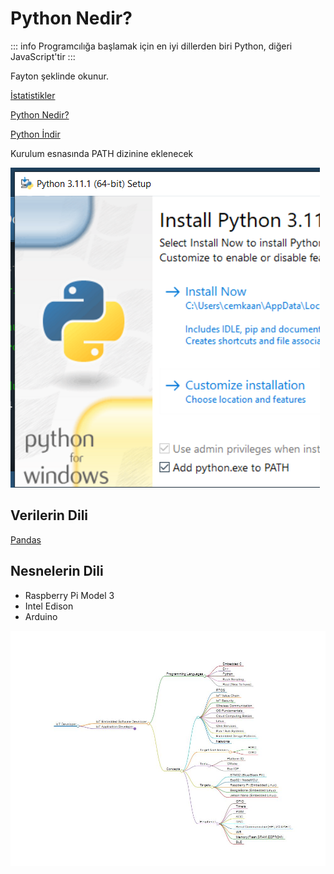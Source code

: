 # Python Nedir?

::: info
Programcılığa başlamak için en iyi dillerden biri Python, diğeri JavaScript'tir
:::

Fayton şeklinde okunur.

[İstatistikler](https://survey.stackoverflow.co/2022/#most-popular-technologies-language-learn)

[Python Nedir?](https://www.pythontr.com/makale/python-nedir-235)

[Python İndir](https://www.python.org/)

Kurulum esnasında PATH dizinine eklenecek

![Windows Kurulum Ekranı](./img/kur.png)

## Verilerin Dili

[Pandas](https://pandas.pydata.org/docs/getting_started/index.html#getting-started)

## Nesnelerin Dili

* Raspberry Pi Model 3
* Intel Edison
* Arduino

![IoT Geliştirici](./img/iot-path.jpg)
